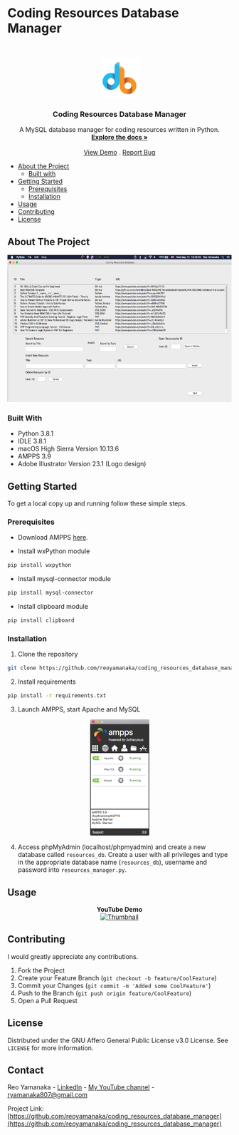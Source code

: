 <!--
***Thank you for checking out my project. I am open to any suggestions for improvement.
***Please fork the repository and create a pull request or open an issue with the
***tag "improvement".
-->

# Coding Resources Database Manager

<br />
<p align="center">
  <a href="https://github.com/reoyamanaka/coding_resources_database_manager.git">
    <img src="images/webicon.svg" alt="Logo" width="90" height="90">
  </a>

  <h3 align="center">Coding Resources Database Manager</h3>

  <p align="center">
    A MySQL database manager for coding resources written in Python.
    <br />
    <a href="https://github.com/reoyamanaka/coding_resources_database_manager.git"><strong>Explore the docs »</strong></a>
    <br />
    <br />
    <a href="https://youtu.be/raNo8wJtk84">View Demo</a>
    .
    <a href="https://github.com/reoyamanaka/coding_resources_database_manager/issues">Report Bug</a>
  </p>
</p>

<!-- Table of Contents -->

* [About the Project](#about-the-project)
  * [Built with](#built-with)
* [Getting Started](#getting-started)
  * [Prerequisites](#prerequisites)
  * [Installation](#installation)
* [Usage](#usage)
* [Contributing](#contributing)
* [License](#license)

## About The Project
<p align="center">
  <img src="images/demo_screenshot0.png" width="729" height="330">
</p>

### Built With

* Python 3.8.1
* IDLE 3.8.1
* macOS High Sierra Version 10.13.6
* AMPPS 3.9
* Adobe Illustrator Version 23.1 (Logo design)

## Getting Started

To get a local copy up and running follow these simple steps.

### Prerequisites

* Download AMPPS <a href="https://ampps.com/download">here</a>.


* Install wxPython module
```sh
pip install wxpython
```
* Install mysql-connector module
```sh
pip install mysql-connector
```
* Install clipboard module
```sh
pip install clipboard
```


### Installation

1. Clone the repository
```sh
git clone https://github.com/reoyamanaka/coding_resources_database_manager.git
```

2. Install requirements
```sh
pip install -r requirements.txt
```

3. Launch AMPPS, start Apache and MySQL
<p align="center">
  <img src="images/ampps_init.png" width="133" height="261">
</p>

4. Access phpMyAdmin (localhost/phpmyadmin) and create a new database called `resources_db`. Create a user with all privileges and type in the appropriate database name (`resources_db`), username and password into `resources_manager.py`.

## Usage

<div align="center">
  <strong>YouTube Demo</strong><br>
  <a href="https://www.youtube.com/watch?v=raNo8wJtk84">
    <img src="http://img.youtube.com/vi/raNo8wJtk84/0.jpg" alt="Thumbnail" width="560" height="315">
  </a>
</div>

## Contributing

I would greatly appreciate any contributions.

1. Fork the Project
2. Create your Feature Branch (`git checkout -b feature/CoolFeature`)
3. Commit your Changes (`git commit -m 'Added some CoolFeature'`)
4. Push to the Branch (`git push origin feature/CoolFeature`)
5. Open a Pull Request


## License

Distributed under the GNU Affero General Public License v3.0 License. See `LICENSE` for more information.

## Contact

Reo Yamanaka - [LinkedIn](https://www.linkedin.com/in/reo-yamanaka-7a2289119/) - [My YouTube channel](https://www.youtube.com/channel/UCBwqp_MEM2XcSnq7kRvOB3A) - ryamanaka807@gmail.com

Project Link: [https://github.com/reoyamanaka/coding_resources_database_manager](https://github.com/reoyamanaka/coding_resources_database_manager)

